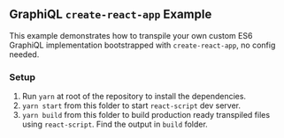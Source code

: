 ## GraphiQL `create-react-app` Example

This example demonstrates how to transpile your own custom ES6 GraphiQL implementation bootstrapped with `create-react-app`, no config needed.

### Setup

1. Run `yarn` at root of the repository to install the dependencies.
2. `yarn start` from this folder to start `react-script` dev server.
3. `yarn build` from this folder to build production ready transpiled files using `react-script`. Find the output in `build` folder.
